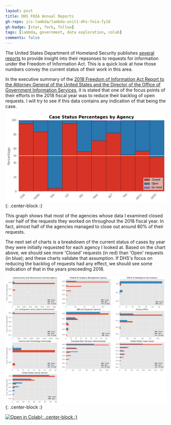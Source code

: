 ```yaml
---
layout: post
title: DHS FOIA Annual Reports
gh-repo: jcs-lambda/lambda-unit1-dhs-foia-fy18
gh-badge: [star, fork, follow]
tags: [lambda, government, data exploration, colab]
comments: false
---
```


The United States Department of Homeland Security publishes [several reports](https://www.dhs.gov/foia-annual-reports) to provide insight into their repsonses to requests for information under the Freedom of Information Act. This is a quick look at how those numbers convey the current status of their work in this area.

In the executive summary of the [2018 Freedom of Information Act Report to the Attorney General of the United States and the Director of the Office of Government Information Services](https://www.dhs.gov/sites/default/files/publications/dhs_fy2018_foia_report_updated.pdf), it is stated that one of the focus points of their efforts in the 2018 fiscal year was to reduce their backlog of open requests. I will try to see if this data contains any indication of that being the case.

![DHS FOIA FY18 Case Status Percentages by Agency](https://raw.githubusercontent.com/jcs-lambda/jcs-lambda.github.io/master/img/DHS_FOIA_FY18_CaseStatusPercentagesByAgency.png){: .center-block :}

This graph shows that most of the agencies whose data I examined closed over half of the requests they worked on throughout the 2018 fiscal year. In fact, almost half of the agencies managed to close out around 80% of their requests.

The next set of charts is a breakdown of the current status of cases by year they were initially requested for each agency I looked at. Based on the chart above, we should see more 'Closed' requests (in red) than 'Open' requests (in blue); and these charts validate that assumption. If DHS's focus on reducing the backlog of requests had any effect, we should see some indication of that in the years preceeding 2018.

![DHS FOIA FY18 Case Status Counts by Fiscal Year per Agency](https://github.com/jcs-lambda/jcs-lambda.github.io/raw/master/img/DHS_FOIA_FY18_CaseStatusCountsByFiscalYearOfInitialRequestPerAgency.png){: .center-block :}



[![Open in Colab](https://colab.research.google.com/assets/colab-badge.svg){: .center-block :}](https://colab.research.google.com/github/jcs-lambda/lambda-unit1-dhs-foia-fy18/blob/master/jcs_DS10_Unit1_DataStorytelling.ipynb)
